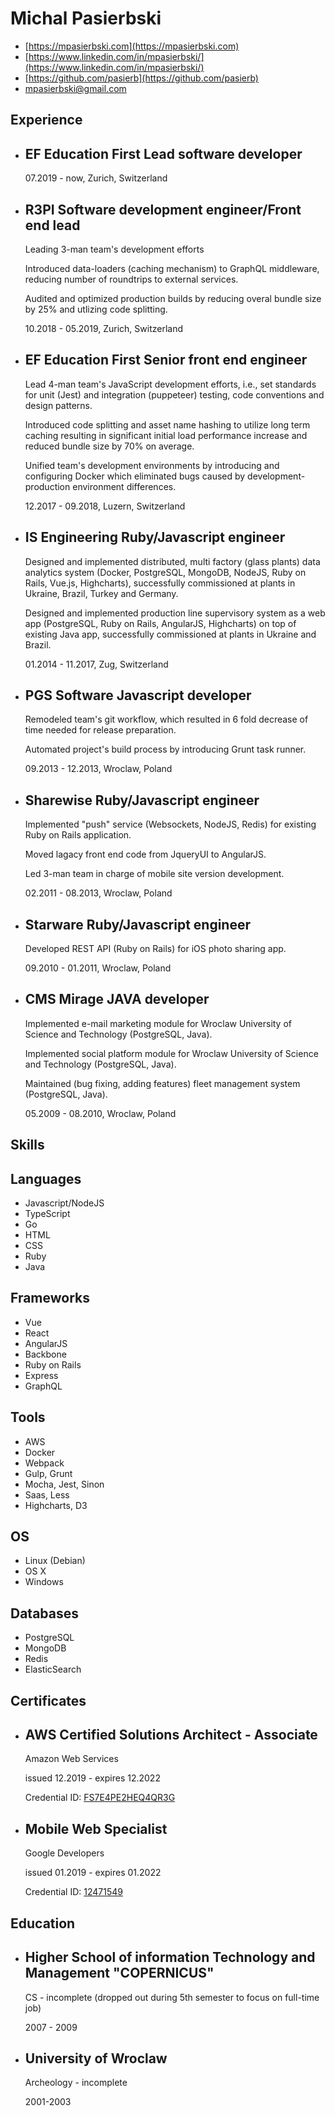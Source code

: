 Michal Pasierbski
=================

*   [https://mpasierbski.com](https://mpasierbski.com)
*   [https://www.linkedin.com/in/mpasierbski/](https://www.linkedin.com/in/mpasierbski/)
*   [https://github.com/pasierb](https://github.com/pasierb)
*   [mpasierbski@gmail.com](mailto:mpasierbski@gmail.com)

Experience
----------

*   EF Education First Lead software developer
    ------------------------------------------
    
    07.2019 - now, Zurich, Switzerland
    
*   R3PI Software development engineer/Front end lead
    -------------------------------------------------
    
    Leading 3-man team's development efforts
    
    Introduced data-loaders (caching mechanism) to GraphQL middleware, reducing number of roundtrips to external services.
    
    Audited and optimized production builds by reducing overal bundle size by 25% and utlizing code splitting.
    
    10.2018 - 05.2019, Zurich, Switzerland
    
*   EF Education First Senior front end engineer
    --------------------------------------------
    
    Lead 4-man team's JavaScript development efforts, i.e., set standards for unit (Jest) and integration (puppeteer) testing, code conventions and design patterns.
    
    Introduced code splitting and asset name hashing to utilize long term caching resulting in significant initial load performance increase and reduced bundle size by 70% on average.
    
    Unified team's development environments by introducing and configuring Docker which eliminated bugs caused by development-production environment differences.
    
    12.2017 - 09.2018, Luzern, Switzerland
    
*   IS Engineering Ruby/Javascript engineer
    ---------------------------------------
    
    Designed and implemented distributed, multi factory (glass plants) data analytics system (Docker, PostgreSQL, MongoDB, NodeJS, Ruby on Rails, Vue.js, Highcharts), successfully commissioned at plants in Ukraine, Brazil, Turkey and Germany.
    
    Designed and implemented production line supervisory system as a web app (PostgreSQL, Ruby on Rails, AngularJS, Highcharts) on top of existing Java app, successfully commissioned at plants in Ukraine and Brazil.
    
    01.2014 - 11.2017, Zug, Switzerland
    
*   PGS Software Javascript developer
    ---------------------------------
    
    Remodeled team's git workflow, which resulted in 6 fold decrease of time needed for release preparation.
    
    Automated project's build process by introducing Grunt task runner.
    
    09.2013 - 12.2013, Wroclaw, Poland
    
*   Sharewise Ruby/Javascript engineer
    ----------------------------------
    
    Implemented "push" service (Websockets, NodeJS, Redis) for existing Ruby on Rails application.
    
    Moved lagacy front end code from JqueryUI to AngularJS.
    
    Led 3-man team in charge of mobile site version development.
    
    02.2011 - 08.2013, Wroclaw, Poland
    
*   Starware Ruby/Javascript engineer
    ---------------------------------
    
    Developed REST API (Ruby on Rails) for iOS photo sharing app.
    
    09.2010 - 01.2011, Wroclaw, Poland
    
*   CMS Mirage JAVA developer
    -------------------------
    
    Implemented e-mail marketing module for Wroclaw University of Science and Technology (PostgreSQL, Java).
    
    Implemented social platform module for Wroclaw University of Science and Technology (PostgreSQL, Java).
    
    Maintained (bug fixing, adding features) fleet management system (PostgreSQL, Java).
    
    05.2009 - 08.2010, Wroclaw, Poland
    

Skills
------

Languages
---------

*   Javascript/NodeJS
*   TypeScript
*   Go
*   HTML
*   CSS
*   Ruby
*   Java

Frameworks
----------

*   Vue
*   React
*   AngularJS
*   Backbone
*   Ruby on Rails
*   Express
*   GraphQL

Tools
-----

*   AWS
*   Docker
*   Webpack
*   Gulp, Grunt
*   Mocha, Jest, Sinon
*   Saas, Less
*   Highcharts, D3

OS
--

*   Linux (Debian)
*   OS X
*   Windows

Databases
---------

*   PostgreSQL
*   MongoDB
*   Redis
*   ElasticSearch

Certificates
------------

*   AWS Certified Solutions Architect - Associate
    ---------------------------------------------
    
    Amazon Web Services
    
    issued 12.2019 - expires 12.2022
    
    Credential ID: [FS7E4PE2HEQ4QR3G](https://www.certmetrics.com/amazon/public/transcript.aspx?transcript=V3P97712KJ1EQTWR)
    
*   Mobile Web Specialist
    ---------------------
    
    Google Developers
    
    issued 01.2019 - expires 01.2022
    
    Credential ID: [12471549](https://www.credential.net/m23rhhsx?key=8f900767955ce28b1273e535a28cab9be368be10bec61e04ed3b00cc31d8dd85)
    

Education
---------

*   Higher School of information Technology and Management "COPERNICUS"
    -------------------------------------------------------------------
    
    CS - incomplete (dropped out during 5th semester to focus on full-time job)
    
    2007 - 2009
    
*   University of Wroclaw
    ---------------------
    
    Archeology - incomplete
    
    2001-2003